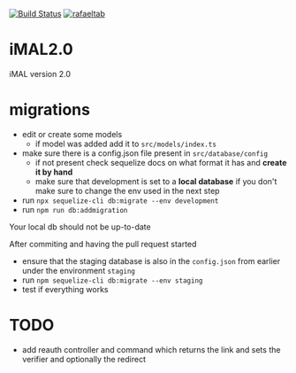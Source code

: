 [![Build Status](https://img.shields.io/endpoint.svg?url=https%3A%2F%2Factions-badge.atrox.dev%2Frafaeltab%2FiMal_API%2Fbadge%3Fref%3Dmaster&style=flat)](https://actions-badge.atrox.dev/rafaeltab/iMal_API/goto?ref=master) [![rafaeltab](https://circleci.com/gh/rafaeltab/iMal_API.svg?style=shield)](https://app.circleci.com/pipelines/github/rafaeltab)

# iMAL2.0
iMAL version 2.0



# migrations
* edit or create some models
    * if model was added add it to `src/models/index.ts`
* make sure there is a config.json file present in `src/database/config`
    * if not present check sequelize docs on what format it has and **create it by hand**
    * make sure that development is set to a **local database** if you don't make sure to change the env used in the next step
* run `npx sequelize-cli db:migrate --env development`
* run `npm run db:addmigration`

Your local db should not be up-to-date

After commiting and having the pull request started
* ensure that the staging database is also in the `config.json` from earlier under the environment `staging`
* run `npm sequelize-cli db:migrate --env staging`
* test if everything works

# TODO
* add reauth controller and command which returns the link and sets the verifier and optionally the redirect 